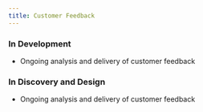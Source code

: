 ```yaml
---
title: Customer Feedback
---
```


### In Development

* Ongoing analysis and delivery of customer feedback

### In Discovery and Design

* Ongoing analysis and delivery of customer feedback
